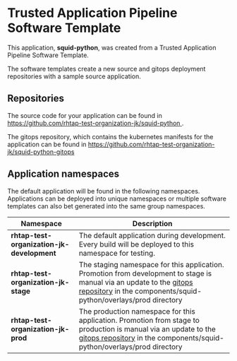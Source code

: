 # Trusted Application Pipeline Software Template

This application, **squid-python**, was created from a Trusted Application Pipeline Software Template.

The software templates create a new source and gitops deployment repositories with a sample source application. 

## Repositories

The source code for your application can be found in [https://github.com/rhtap-test-organization-jk/squid-python ](https://github.com/rhtap-test-organization-jk/squid-python ).
 
The gitops repository, which contains the kubernetes manifests for the application can be found in 
[https://github.com/rhtap-test-organization-jk/squid-python-gitops ](https://github.com/rhtap-test-organization-jk/squid-python-gitops ) 

## Application namespaces 

The default application will be found in the following namespaces. Applications can be deployed into unique namespaces or multiple software templates can also bet generated into the same group namespaces.  

|  Namespace   |  Description   |  
| -------- | -------- |   
| **rhtap-test-organization-jk-development** | The default application during development. Every build will be deployed to this namespace for testing. | 
| **rhtap-test-organization-jk-stage** | The staging namespace for this application. Promotion from development to stage is manual via an update to the [gitops repository](https://github.com/rhtap-test-organization-jk/squid-python-gitops ) in the components/squid-python/overlays/prod directory |  
| **rhtap-test-organization-jk-prod** | The production namespace for this application. Promotion from stage to production is manual via an update to the [gitops repository](https://github.com/rhtap-test-organization-jk/squid-python-gitops ) in the components/squid-python/overlays/prod directory | 